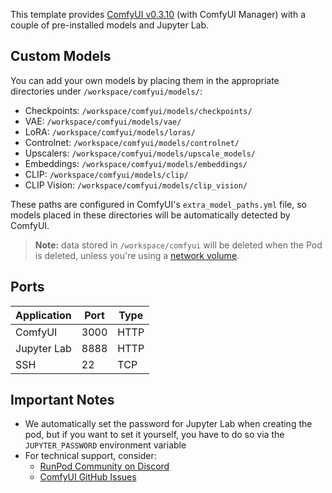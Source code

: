 This template provides [ComfyUI v0.3.10](https://github.com/comfyanonymous/ComfyUI/releases/tag/v0.3.10) (with ComfyUI Manager) with a couple of pre-installed models and Jupyter Lab.

## Custom Models

You can add your own models by placing them in the appropriate directories under `/workspace/comfyui/models/`:

- Checkpoints: `/workspace/comfyui/models/checkpoints/`
- VAE: `/workspace/comfyui/models/vae/`
- LoRA: `/workspace/comfyui/models/loras/`
- Controlnet: `/workspace/comfyui/models/controlnet/`
- Upscalers: `/workspace/comfyui/models/upscale_models/`
- Embeddings: `/workspace/comfyui/models/embeddings/`
- CLIP: `/workspace/comfyui/models/clip/`
- CLIP Vision: `/workspace/comfyui/models/clip_vision/`

These paths are configured in ComfyUI's `extra_model_paths.yml` file, so models placed in these directories will be automatically detected by ComfyUI.

> **Note:** data stored in `/workspace/comfyui` will be deleted when the Pod is deleted, unless you're using a [network volume](https://docs.runpod.io/pods/storage/create-network-volumes).

## Ports


| Application | Port | Type |
| ----------- | ---- | ---- |
| ComfyUI     | 3000 | HTTP |
| Jupyter Lab | 8888 | HTTP |
| SSH         | 22   | TCP  |

## Important Notes

- We automatically set the password for Jupyter Lab when creating the pod, but if you want to set it yourself, you have to do so via the `JUPYTER_PASSWORD` environment variable
- For technical support, consider:
  - [RunPod Community on Discord](https://discord.gg/cUpRmau42V)
  - [ComfyUI GitHub Issues](https://github.com/comfyanonymous/ComfyUI/issues)
